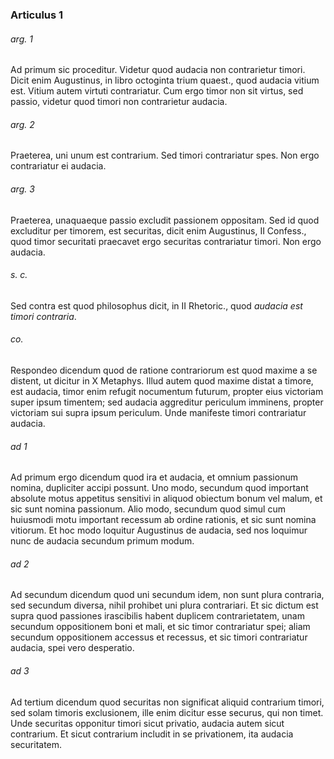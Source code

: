 ### Articulus 1

###### arg. 1
Ad primum sic proceditur. Videtur quod audacia non contrarietur timori. Dicit enim Augustinus, in libro octoginta trium quaest., quod audacia vitium est. Vitium autem virtuti contrariatur. Cum ergo timor non sit virtus, sed passio, videtur quod timori non contrarietur audacia.

###### arg. 2
Praeterea, uni unum est contrarium. Sed timori contrariatur spes. Non ergo contrariatur ei audacia.

###### arg. 3
Praeterea, unaquaeque passio excludit passionem oppositam. Sed id quod excluditur per timorem, est securitas, dicit enim Augustinus, II Confess., quod timor securitati praecavet ergo securitas contrariatur timori. Non ergo audacia.

###### s. c.
Sed contra est quod philosophus dicit, in II Rhetoric., quod *audacia est timori contraria*.

###### co.
Respondeo dicendum quod de ratione contrariorum est quod maxime a se distent, ut dicitur in X Metaphys. Illud autem quod maxime distat a timore, est audacia, timor enim refugit nocumentum futurum, propter eius victoriam super ipsum timentem; sed audacia aggreditur periculum imminens, propter victoriam sui supra ipsum periculum. Unde manifeste timori contrariatur audacia.

###### ad 1
Ad primum ergo dicendum quod ira et audacia, et omnium passionum nomina, dupliciter accipi possunt. Uno modo, secundum quod important absolute motus appetitus sensitivi in aliquod obiectum bonum vel malum, et sic sunt nomina passionum. Alio modo, secundum quod simul cum huiusmodi motu important recessum ab ordine rationis, et sic sunt nomina vitiorum. Et hoc modo loquitur Augustinus de audacia, sed nos loquimur nunc de audacia secundum primum modum.

###### ad 2
Ad secundum dicendum quod uni secundum idem, non sunt plura contraria, sed secundum diversa, nihil prohibet uni plura contrariari. Et sic dictum est supra quod passiones irascibilis habent duplicem contrarietatem, unam secundum oppositionem boni et mali, et sic timor contrariatur spei; aliam secundum oppositionem accessus et recessus, et sic timori contrariatur audacia, spei vero desperatio.

###### ad 3
Ad tertium dicendum quod securitas non significat aliquid contrarium timori, sed solam timoris exclusionem, ille enim dicitur esse securus, qui non timet. Unde securitas opponitur timori sicut privatio, audacia autem sicut contrarium. Et sicut contrarium includit in se privationem, ita audacia securitatem.

